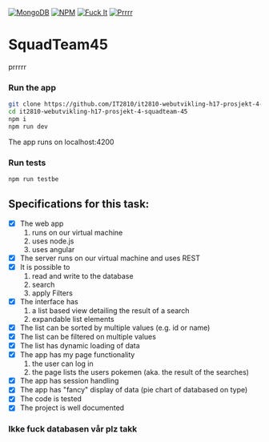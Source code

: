 [![MongoDB](https://img.shields.io/badge/MongoDB-3.6-brightgreen.svg)](https://www.mongodb.com/)
[![NPM](https://img.shields.io/badge/NPM-%5E5.3.0-brightgreen.svg)](https://www.npmjs.com/)
[![Fuck It](https://img.shields.io/badge/Fuck_it-Ship_it-green.svg)](http://s2.quickmeme.com/img/ae/ae0e0d5aaeabb36be15d3b36c1482afca92bc499c66bd8838d35e272ed938ad6.jpg)
[![Prrrr](https://img.shields.io/badge/Prrrr-Prrrr-blue.svg)](https://forum.wordreference.com/threads/prrrr.2322271/)

# SquadTeam45 

prrrrr

### Run the app

```bash
git clone https://github.com/IT2810/it2810-webutvikling-h17-prosjekt-4-squadteam-45.git
cd it2810-webutvikling-h17-prosjekt-4-squadteam-45
npm i
npm run dev
```

The app runs on localhost:4200

### Run tests

```bash
npm run testbe
```

## Specifications for this task:
- [x] The web app
  1. runs on our virtual machine
  2. uses node.js
  3. uses angular
- [x] The server runs on our virtual machine and uses REST
- [x] It is possible to
  1. read and write to the database
  2. search
  3. apply Filters
- [x] The interface has
  1. a list based view detailing the result of a search
  2. expandable list elements
- [x] The list can be sorted by multiple values (e.g. id or name)
- [x] The list can be filtered on multiple values
- [x] The list has dynamic loading of data
- [x] The app has my page functionality
  1. the user can log in
  2. the page lists the users pokemen (aka. the result of the searches)
- [x] The app has session handling
- [x] The app has "fancy" display of data (pie chart of databased on type)
- [x] The code is tested
- [x] The project is well documented

### Ikke fuck databasen vår plz takk

